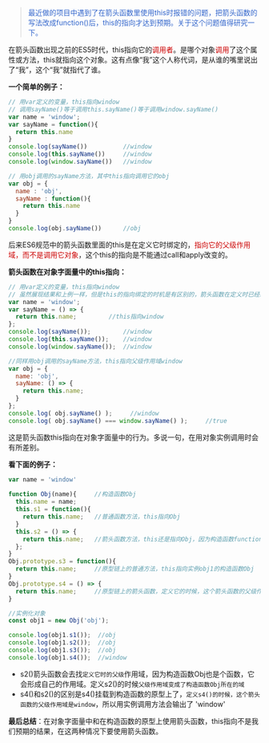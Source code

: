> <font color="#36c">最近做的项目中遇到了在箭头函数里使用this时报错的问题，把箭头函数的写法改成function()后，this的指向才达到预期。关于这个问题值得研究一下。</font>

在箭头函数出现之前的ES5时代，this指向它的<font color="#c00">调用者</font>。是哪个对象<font color="#c00">调用</font>了这个属性或方法，this就指向这个对象。这有点像“我”这个人称代词，是从谁的嘴里说出了“我”，这个“我”就指代了谁。

**一个简单的例子：**
```javascript
// 用var定义的变量，this指向window
// 调用sayName()等于调用this.sayName()等于调用window.sayName()
var name = 'window';
var sayName = function(){
  return this.name
}
console.log(sayName()) 			//window
console.log(this.sayName()) 	//window
console.log(window.sayName()) 	//window

// 用obj调用的sayName方法，其中this指向调用它的obj
var obj = {
  name : 'obj',
  sayName : function(){
	return this.name
  }
}
console.log(obj.sayName()) 	    //obj
```
后来ES6规范中的箭头函数里面的this是在定义它时绑定的，<font color="#c00">指向它的父级作用域，而不是调用它对象</font>，这个this的指向是不能通过call和apply改变的。


**箭头函数在对象字面量中的this指向：**
```javascript
// 用var定义的变量，this指向window
// 虽然展现结果和上例一样，但是this的指向绑定的时机是有区别的，箭头函数在定义时已经绑定，普通函数只会在调用时确定
var name = 'window';
var sayName = () => {
  return this.name;			//this指向window
};
console.log(sayName());         //window
console.log(this.sayName());    //window
console.log(window.sayName());  //window

//同样用obj调用的sayName方法，this指向父级作用域window
var obj = {
  name: 'obj',
  sayName: () => {
    return this.name;  
  }
};
console.log( obj.sayName() );     //window
console.log( obj.sayName() === window.sayName() );     //true
```
这是箭头函数this指向在对象字面量中的行为。多说一句，在用对象实例调用时会有所差别。

**看下面的例子：**
```javascript
var name = 'window'
    
function Obj(name){     //构造函数Obj
  this.name = name;
  this.s1 = function(){
    return this.name;   //普通函数方法，this指向Obj
  }
  this.s2 = () => {
    return this.name;   //箭头函数方法，this还是指向Obj，因为构造函数function Obj(name)形成了一级作用域
  };
}
Obj.prototype.s3 = function(){
  return this.name;     //原型链上的普通方法，this指向实例obj1的构造函数Obj
}
Obj.prototype.s4 = () => {
  return this.name;     //原型链上的箭头函数，定义它的时候，这个箭头函数的父级作用域是window
}

//实例化对象
const obj1 = new Obj('obj');

console.log(obj1.s1());  //obj
console.log(obj1.s2());  //obj
console.log(obj1.s3());  //obj
console.log(obj1.s4());  //window
```

 - s2()箭头函数会去找`定义它时的父级`作用域，因为构造函数Obj也是个函数，它会形成自己的作用域。定义s2()的时候`父级作用域变成了构造函数Obj所在的域`
 - s4()和s2()的区别是s4()挂载到构造函数的原型上了，`定义s4()的时候，这个箭头函数的父级作用域是window`，所以用实例调用方法会输出了 'window'
 
 **最后总结**：在对象字面量中和在构造函数的原型上使用箭头函数，this指向不是我们预期的结果，在这两种情况下要使用箭头函数。
